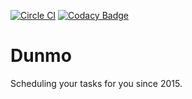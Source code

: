 [![Circle CI](https://circleci.com/gh/Dunmo/Dunmo/tree/master.svg?style=svg)](https://circleci.com/gh/Dunmo/Dunmo/tree/master)
[![Codacy Badge](https://api.codacy.com/project/badge/831dc4d77f4b4bdba0b26cc31e201922)](https://www.codacy.com/app/jjman505_2155/Dunmo)

# Dunmo
Scheduling your tasks for you since 2015.
